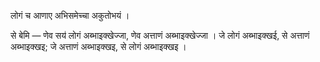 लोगं च आणाए अभिसमेच्चा अकुतोभयं । 

से बेमि — णेव सय॑ लोगं अब्भाइक्खेज्जा, णेव अत्ताणं अब्भाइक्खेज्जा । जे लोगं अब्भाइक्खई, से अत्ताणं अब्भाइक्खइ; जे अत्ताणं अब्भाइक्खइ, से लोगं अब्भाइक्खइ ।